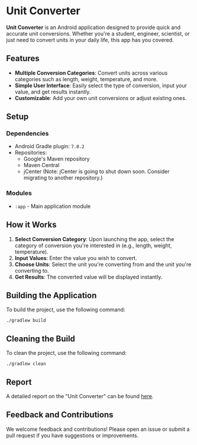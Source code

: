 
# Unit Converter

**Unit Converter** is an Android application designed to provide quick and accurate unit conversions. Whether you're a student, engineer, scientist, or just need to convert units in your daily life, this app has you covered.

## Features

- **Multiple Conversion Categories**: Convert units across various categories such as length, weight, temperature, and more.
- **Simple User Interface**: Easily select the type of conversion, input your value, and get results instantly.
- **Customizable**: Add your own unit conversions or adjust existing ones.
  
## Setup

### Dependencies

- Android Gradle plugin: `7.0.2`
- Repositories:
  - Google's Maven repository
  - Maven Central
  - jCenter (Note: jCenter is going to shut down soon. Consider migrating to another repository.)

### Modules

- `:app` - Main application module

## How it Works

1. **Select Conversion Category**: Upon launching the app, select the category of conversion you're interested in (e.g., length, weight, temperature).
2. **Input Values**: Enter the value you wish to convert.
3. **Choose Units**: Select the unit you're converting from and the unit you're converting to.
4. **Get Results**: The converted value will be displayed instantly.

## Building the Application

To build the project, use the following command:

```
./gradlew build
```

## Cleaning the Build

To clean the project, use the following command:

```
./gradlew clean
```

## Report

A detailed report on the "Unit Converter" can be found [here](Unit%20Converter%20Report.html).

## Feedback and Contributions

We welcome feedback and contributions! Please open an issue or submit a pull request if you have suggestions or improvements.
